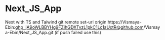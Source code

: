 # Next_JS_App
Next with TS and Taiwind
git remote set-url origin https://Vismaya-Ebin: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@github.com/Vismaya-Ebin/Next_JS_App.git (if push failed use this)
